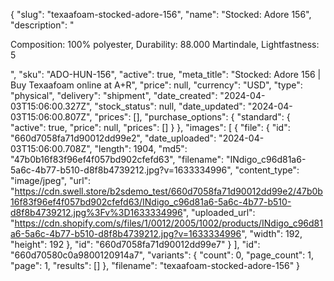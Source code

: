 {
  "slug": "texaafoam-stocked-adore-156",
  "name": "Stocked: Adore 156",
  "description": "<p>Composition: 100% polyester, Durability: 88.000 Martindale, Lightfastness: 5</p>",
  "sku": "ADO-HUN-156",
  "active": true,
  "meta_title": "Stocked: Adore 156 | Buy Texaafoam online at A+R",
  "price": null,
  "currency": "USD",
  "type": "physical",
  "delivery": "shipment",
  "date_created": "2024-04-03T15:06:00.327Z",
  "stock_status": null,
  "date_updated": "2024-04-03T15:06:00.807Z",
  "prices": [],
  "purchase_options": {
    "standard": {
      "active": true,
      "price": null,
      "prices": []
    }
  },
  "images": [
    {
      "file": {
        "id": "660d7058fa71d90012dd99e2",
        "date_uploaded": "2024-04-03T15:06:00.708Z",
        "length": 1904,
        "md5": "47b0b16f83f96ef4f057bd902cfefd63",
        "filename": "INdigo_c96d81a6-5a6c-4b77-b510-d8f8b4739212.jpg?v=1633334996",
        "content_type": "image/jpeg",
        "url": "https://cdn.swell.store/b2sdemo_test/660d7058fa71d90012dd99e2/47b0b16f83f96ef4f057bd902cfefd63/INdigo_c96d81a6-5a6c-4b77-b510-d8f8b4739212.jpg%3Fv%3D1633334996",
        "uploaded_url": "https://cdn.shopify.com/s/files/1/0012/2005/1002/products/INdigo_c96d81a6-5a6c-4b77-b510-d8f8b4739212.jpg?v=1633334996",
        "width": 192,
        "height": 192
      },
      "id": "660d7058fa71d90012dd99e7"
    }
  ],
  "id": "660d70580c0a9800120914a7",
  "variants": {
    "count": 0,
    "page_count": 1,
    "page": 1,
    "results": []
  },
  "filename": "texaafoam-stocked-adore-156"
}